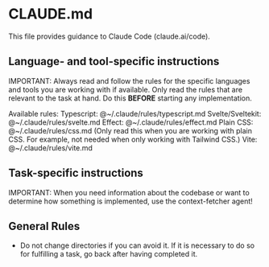 # CLAUDE.md

This file provides guidance to Claude Code (claude.ai/code).

## Language- and tool-specific instructions

IMPORTANT: Always read and follow the rules for the specific languages and tools you are working with if available. Only read the rules that are relevant to the task at hand. Do this **BEFORE** starting any implementation.

Available rules:
Typescript: @~/.claude/rules/typescript.md
Svelte/Sveltekit: @~/.claude/rules/svelte.md
Effect: @~/.claude/rules/effect.md
Plain CSS: @~/.claude/rules/css.md (Only read this when you are working with plain CSS. For example, not needed when only working with Tailwind CSS.)
Vite: @~/.claude/rules/vite.md

## Task-specific instructions

IMPORTANT: When you need information about the codebase or want to determine how something is implemented, use the context-fetcher agent!

## General Rules

- Do not change directories if you can avoid it. If it is necessary to do so for fulfilling a task, go back after having completed it.

